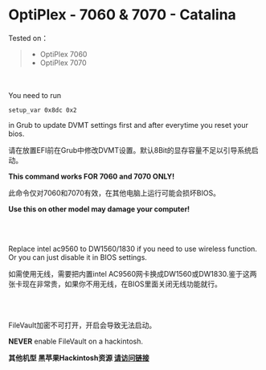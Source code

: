 # OptiPlex - 7060 & 7070 - Catalina


Tested on：

> * OptiPlex 7060 
> * OptiPlex 7070 

<br/><br/>
You need to run

` setup_var 0x8dc 0x2 `

in Grub to update DVMT settings first and after everytime you reset your bios.

请在放置EFI前在Grub中修改DVMT设置。默认8Bit的显存容量不足以引导系统启动。

**This command works FOR 7060 and 7070 ONLY!**

此命令仅对7060和7070有效，在其他电脑上运行可能会损坏BIOS。

**Use this on other model may damage your computer!**

<br/><br/>

Replace intel ac9560 to DW1560/1830 if you need to use wireless function. Or you can just disable it in BIOS settings.

如需使用无线，需要把内置intel AC9560网卡换成DW1560或DW1830.鉴于这两张卡现在非常贵，如果你不用无线，在BIOS里面关闭无线功能就行。



<br/>
<br/>

FileVault加密不可打开，开启会导致无法启动。

**NEVER** enable FileVault on a hackintosh. 




**其他机型 黑苹果Hackintosh资源 [请访问链接](https://github.com/daliansky/Hackintosh)**

